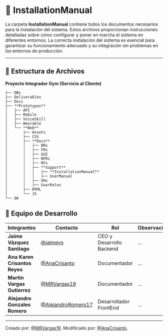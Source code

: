 # 📝 **InstallationManual**
La carpeta **InstallationManual** contiene todos los documentos necesarios para la instalación del sistema. Estos archivos proporcionan instrucciones detalladas sobre cómo configurar y poner en marcha el sistema en diferentes entornos. La correcta instalación del sistema es esencial para garantizar su funcionamiento adecuado y su integración sin problemas en los entornos de producción.

---

## 📁 **Estructura de Archivos**
**Proyecto Integrador Gym (Servicio al Cliente)**
```plaintext
├── DBs
├── Deliverables
├── Docs
├── **Prototypes**
│   ├── API
│   ├── Mobile
│   ├── VoiceSkill
│   ├── Wearable
│   └── **Web**
│       ├── Assets
│       ├── CSS
│       ├── **Docs**
│       │   ├── BRs
│       │   ├── FRs
│       │   ├── GUI
│       │   ├── NFRs
│       │   ├── RFs
│       │   ├── **Support**
│       │   │   ├── **InstallationManual**
│       │   │   ├── UserManual
│       │   ├── UHs
│       │   ├── UserRoles
│       ├── HTML
│       └── JS
└── QA
```

## 👥 **Equipo de Desarrollo**

| Integrantes                   | Contacto                                                   | Rol                             | Observaciones |
| ----------------------------- | ---------------------------------------------------------- | ------------------------------- | ------------- |
| **Jaime Vázquez Santiago**    | [@jaimevs](https://github.com/jaimevs)                     | CEO y Desarrollo Backend    | ...           |
| **Ana Karen Crisantos Reyes** | [@AnaCrisanto](https://github.com/AnaCrisanto)             | Documentador                    | ...           |
| **Martin Vargas Gutierrez**   | [@MRVargas19](https://github.com/MRVargas19)               | Documentador                    | ...           |
| **Alejandro Gonzales Romero** | [@AlejandroRomero17](https://github.com/AlejandroRomero17) | Desarrollador FrontEnd           | ...           |


---

Creado por: [@MRVargas19](https://github.com/MRVargas19).
Modificado por: [@AnaCrisanto](https://github.com/AnaCrisanto).

